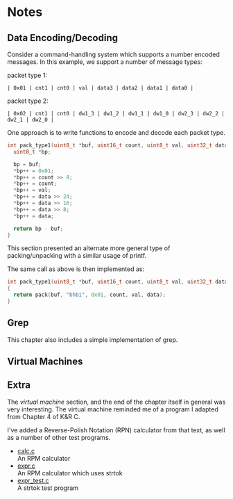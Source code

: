 # Notes

## Data Encoding/Decoding

Consider a command-handling system which supports a number encoded messages. In
this example, we support a number of message types:

packet type 1:
```
| 0x01 | cnt1 | cnt0 | val | data3 | data2 | data1 | data0 |
```

packet type 2:
```
| 0x02 | cnt1 | cnt0 | dw1_3 | dw1_2 | dw1_1 | dw1_0 | dw2_3 | dw2_2 | dw2_1 | dw2_0 | 
```

One approach is to write functions to encode and decode each packet type.

```C
int pack_type1(uint8_t *buf, uint16_t count, uint8_t val, uint32_t data) {
  uint8_t *bp;

  bp = buf;
  *bp++ = 0x01;
  *bp++ = count >> 8;
  *bp++ = count;
  *bp++ = val;
  *bp++ = data >> 24;
  *bp++ = data >> 16;
  *bp++ = data >> 8;
  *bp++ = data;

  return bp - buf;
}
```

This section presented an alternate more general type of packing/unpacking with
a similar usage of printf.

The same call as above is then implemented as:
```C
int pack_type1(uint8_t *buf, uint16_t count, uint8_t val, uint32_t data)
{
  return pack(buf, "bhbi", 0x01, count, val, data);
}
```

## Grep

This chapter also includes a simple implementation of grep.

## Virtual Machines



## Extra

The *virtual machine* section, and the end of the chapter itself in general was 
very interesting. The virtual machine reminded me of a program I adapted from
Chapter 4 of K&R C.

I've added a Reverse-Polish Notation (RPN) calculator from that text, as well
as a number of other test programs.

- [calc.c](calc.c)  
  An RPM calculator
- [expr.c](expr.c)  
  An RPM calculator which uses strtok
- [expr_test.c](expr_test.c)  
  A strtok test program
